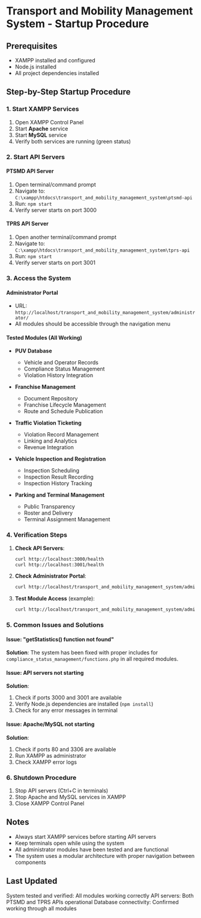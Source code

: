 # Transport and Mobility Management System - Startup Procedure

## Prerequisites
- XAMPP installed and configured
- Node.js installed
- All project dependencies installed

## Step-by-Step Startup Procedure

### 1. Start XAMPP Services
1. Open XAMPP Control Panel
2. Start **Apache** service
3. Start **MySQL** service
4. Verify both services are running (green status)

### 2. Start API Servers

#### PTSMD API Server
1. Open terminal/command prompt
2. Navigate to: `C:\xampp\htdocs\transport_and_mobility_management_system\ptsmd-api`
3. Run: `npm start`
4. Verify server starts on port 3000

#### TPRS API Server
1. Open another terminal/command prompt
2. Navigate to: `C:\xampp\htdocs\transport_and_mobility_management_system\tprs-api`
3. Run: `npm start`
4. Verify server starts on port 3001

### 3. Access the System

#### Administrator Portal
- URL: `http://localhost/transport_and_mobility_management_system/administrator/`
- All modules should be accessible through the navigation menu

#### Tested Modules (All Working)
- **PUV Database**
  - Vehicle and Operator Records
  - Compliance Status Management
  - Violation History Integration

- **Franchise Management**
  - Document Repository
  - Franchise Lifecycle Management
  - Route and Schedule Publication

- **Traffic Violation Ticketing**
  - Violation Record Management
  - Linking and Analytics
  - Revenue Integration

- **Vehicle Inspection and Registration**
  - Inspection Scheduling
  - Inspection Result Recording
  - Inspection History Tracking

- **Parking and Terminal Management**
  - Public Transparency
  - Roster and Delivery
  - Terminal Assignment Management

### 4. Verification Steps

1. **Check API Servers**:
   ```bash
   curl http://localhost:3000/health
   curl http://localhost:3001/health
   ```

2. **Check Administrator Portal**:
   ```bash
   curl http://localhost/transport_and_mobility_management_system/administrator/
   ```

3. **Test Module Access** (example):
   ```bash
   curl http://localhost/transport_and_mobility_management_system/administrator/puv_database/vehicle_and_operator_records/
   ```

### 5. Common Issues and Solutions

#### Issue: "getStatistics() function not found"
**Solution**: The system has been fixed with proper includes for `compliance_status_management/functions.php` in all required modules.

#### Issue: API servers not starting
**Solution**: 
1. Check if ports 3000 and 3001 are available
2. Verify Node.js dependencies are installed (`npm install`)
3. Check for any error messages in terminal

#### Issue: Apache/MySQL not starting
**Solution**:
1. Check if ports 80 and 3306 are available
2. Run XAMPP as administrator
3. Check XAMPP error logs

### 6. Shutdown Procedure

1. Stop API servers (Ctrl+C in terminals)
2. Stop Apache and MySQL services in XAMPP
3. Close XAMPP Control Panel

## Notes

- Always start XAMPP services before starting API servers
- Keep terminals open while using the system
- All administrator modules have been tested and are functional
- The system uses a modular architecture with proper navigation between components

## Last Updated
System tested and verified: All modules working correctly
API servers: Both PTSMD and TPRS APIs operational
Database connectivity: Confirmed working through all modules